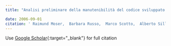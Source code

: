 ```yaml
---
title: "Analisi preliminare della manutenibilità del codice sviluppato con XP"

date: 2006-09-01
citation: ' Raimund Moser,  Barbara Russo,  Marco Scotto,  Alberto Sillitti,  Giancarlo Succi, &quot;Analisi preliminare della manutenibilità del codice sviluppato con XP.&quot;, 2006.'
---
```

Use [Google Scholar](https://scholar.google.com/scholar?q=Analisi+preliminare+della+manutenibilità+del+codice+sviluppato+con+XP){:target="_blank"} for full citation